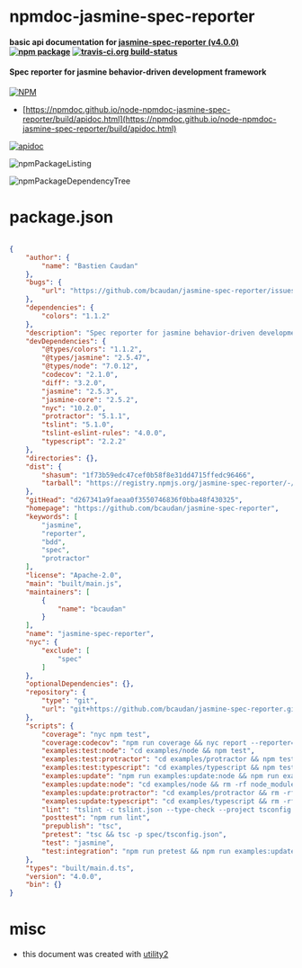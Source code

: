 # npmdoc-jasmine-spec-reporter

#### basic api documentation for  [jasmine-spec-reporter (v4.0.0)](https://github.com/bcaudan/jasmine-spec-reporter)  [![npm package](https://img.shields.io/npm/v/npmdoc-jasmine-spec-reporter.svg?style=flat-square)](https://www.npmjs.org/package/npmdoc-jasmine-spec-reporter) [![travis-ci.org build-status](https://api.travis-ci.org/npmdoc/node-npmdoc-jasmine-spec-reporter.svg)](https://travis-ci.org/npmdoc/node-npmdoc-jasmine-spec-reporter)

#### Spec reporter for jasmine behavior-driven development framework

[![NPM](https://nodei.co/npm/jasmine-spec-reporter.png?downloads=true&downloadRank=true&stars=true)](https://www.npmjs.com/package/jasmine-spec-reporter)

- [https://npmdoc.github.io/node-npmdoc-jasmine-spec-reporter/build/apidoc.html](https://npmdoc.github.io/node-npmdoc-jasmine-spec-reporter/build/apidoc.html)

[![apidoc](https://npmdoc.github.io/node-npmdoc-jasmine-spec-reporter/build/screenCapture.buildCi.browser.%252Ftmp%252Fbuild%252Fapidoc.html.png)](https://npmdoc.github.io/node-npmdoc-jasmine-spec-reporter/build/apidoc.html)

![npmPackageListing](https://npmdoc.github.io/node-npmdoc-jasmine-spec-reporter/build/screenCapture.npmPackageListing.svg)

![npmPackageDependencyTree](https://npmdoc.github.io/node-npmdoc-jasmine-spec-reporter/build/screenCapture.npmPackageDependencyTree.svg)



# package.json

```json

{
    "author": {
        "name": "Bastien Caudan"
    },
    "bugs": {
        "url": "https://github.com/bcaudan/jasmine-spec-reporter/issues"
    },
    "dependencies": {
        "colors": "1.1.2"
    },
    "description": "Spec reporter for jasmine behavior-driven development framework",
    "devDependencies": {
        "@types/colors": "1.1.2",
        "@types/jasmine": "2.5.47",
        "@types/node": "7.0.12",
        "codecov": "2.1.0",
        "diff": "3.2.0",
        "jasmine": "2.5.3",
        "jasmine-core": "2.5.2",
        "nyc": "10.2.0",
        "protractor": "5.1.1",
        "tslint": "5.1.0",
        "tslint-eslint-rules": "4.0.0",
        "typescript": "2.2.2"
    },
    "directories": {},
    "dist": {
        "shasum": "1f73b59edc47cef0b58f8e31dd4715ffedc96466",
        "tarball": "https://registry.npmjs.org/jasmine-spec-reporter/-/jasmine-spec-reporter-4.0.0.tgz"
    },
    "gitHead": "d267341a9faeaa0f3550746836f0bba48f430325",
    "homepage": "https://github.com/bcaudan/jasmine-spec-reporter",
    "keywords": [
        "jasmine",
        "reporter",
        "bdd",
        "spec",
        "protractor"
    ],
    "license": "Apache-2.0",
    "main": "built/main.js",
    "maintainers": [
        {
            "name": "bcaudan"
        }
    ],
    "name": "jasmine-spec-reporter",
    "nyc": {
        "exclude": [
            "spec"
        ]
    },
    "optionalDependencies": {},
    "repository": {
        "type": "git",
        "url": "git+https://github.com/bcaudan/jasmine-spec-reporter.git"
    },
    "scripts": {
        "coverage": "nyc npm test",
        "coverage:codecov": "npm run coverage && nyc report --reporter=json && codecov -f coverage/*.json",
        "examples:test:node": "cd examples/node && npm test",
        "examples:test:protractor": "cd examples/protractor && npm test",
        "examples:test:typescript": "cd examples/typescript && npm test",
        "examples:update": "npm run examples:update:node && npm run examples:update:protractor && npm run examples:update:typescript",
        "examples:update:node": "cd examples/node && rm -rf node_modules && npm install",
        "examples:update:protractor": "cd examples/protractor && rm -rf node_modules && npm install",
        "examples:update:typescript": "cd examples/typescript && rm -rf node_modules && npm install",
        "lint": "tslint -c tslint.json --type-check --project tsconfig.json && tslint -c tslint.json --type-check --project spec/tsconfig.json",
        "posttest": "npm run lint",
        "prepublish": "tsc",
        "pretest": "tsc && tsc -p spec/tsconfig.json",
        "test": "jasmine",
        "test:integration": "npm run pretest && npm run examples:update && jasmine JASMINE_CONFIG_PATH=spec/support/jasmine-integration.json"
    },
    "types": "built/main.d.ts",
    "version": "4.0.0",
    "bin": {}
}
```



# misc
- this document was created with [utility2](https://github.com/kaizhu256/node-utility2)

